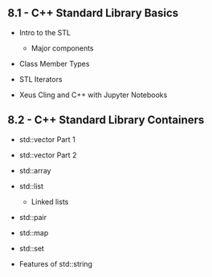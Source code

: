 ## 8.1 - C++ Standard Library Basics

* Intro to the STL
  - Major components
 
* Class Member Types

* STL Iterators

* Xeus Cling and C++ with Jupyter Notebooks

## 8.2 - C++ Standard Library Containers

* std::vector Part 1

* std::vector Part 2

* std::array

* std::list
  - Linked lists
 
* std::pair

* std::map

* std::set

* Features of std::string
